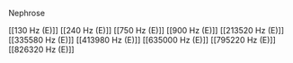 Nephrose

[[130 Hz (E)]]
[[240 Hz (E)]]
[[750 Hz (E)]]
[[900 Hz (E)]]
[[213520 Hz (E)]]
[[335580 Hz (E)]]
[[413980 Hz (E)]]
[[635000 Hz (E)]]
[[795220 Hz (E)]]
[[826320 Hz (E)]]